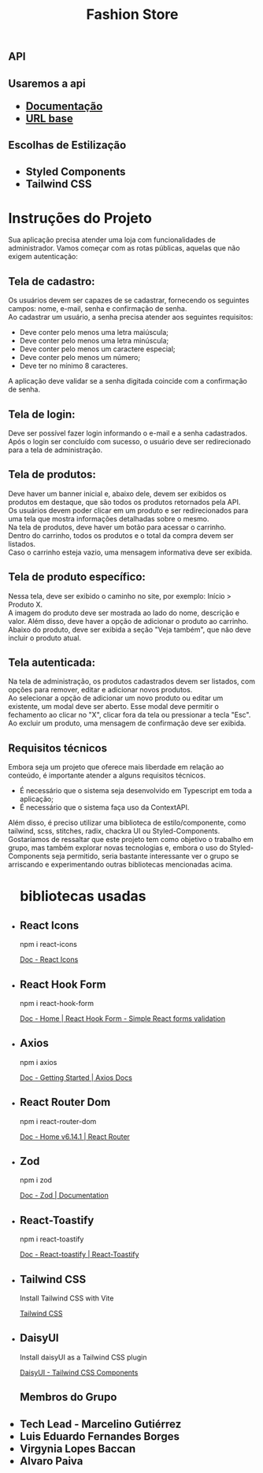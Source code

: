 <header>
  <h1 align="center">Fashion Store</h1>
</header>
<div>
   <div>
     <h2>API<h2/>
     <p>Usaremos a api</p>
     <ul>
       <li>
         <a href="https://github.com/Kenzie-Academy-Brasil-Developers/fashion-store-api" target="_blank">Documentação</a>
       </li>
       <li>
         <a href="https://fashion-store-api.onrender.com/" target="_blank">URL base</a>
       </li>
     </ul>
   </div>
  <div>
    <h2>Escolhas de Estilização<h2/>
      <ul>
        <li>
          Styled Components 
        </li>
        <li>
          Tailwind CSS
        </li>
      <ul/>
  </div>
  <div>
    <h1>Instruções do Projeto</h1>

<p>Sua aplicação precisa atender uma loja com funcionalidades de administrador. Vamos começar com as rotas públicas, aquelas que não exigem autenticação:</p>

<h2>Tela de cadastro:</h2>
<p>Os usuários devem ser capazes de se cadastrar, fornecendo os seguintes campos: nome, e-mail, senha e confirmação de senha.<br>
Ao cadastrar um usuário, a senha precisa atender aos seguintes requisitos:</p>
<ul>
  <li>Deve conter pelo menos uma letra maiúscula;</li>
  <li>Deve conter pelo menos uma letra minúscula;</li>
  <li>Deve conter pelo menos um caractere especial;</li>
  <li>Deve conter pelo menos um número;</li>
  <li>Deve ter no mínimo 8 caracteres.</li>
</ul>
<p>A aplicação deve validar se a senha digitada coincide com a confirmação de senha.</p>

<h2>Tela de login:</h2>
<p>Deve ser possível fazer login informando o e-mail e a senha cadastrados.<br>
Após o login ser concluído com sucesso, o usuário deve ser redirecionado para a tela de administração.</p>

<h2>Tela de produtos:</h2>
<p>Deve haver um banner inicial e, abaixo dele, devem ser exibidos os produtos em destaque, que são todos os produtos retornados pela API.<br>
Os usuários devem poder clicar em um produto e ser redirecionados para uma tela que mostra informações detalhadas sobre o mesmo.<br>
Na tela de produtos, deve haver um botão para acessar o carrinho.<br>
Dentro do carrinho, todos os produtos e o total da compra devem ser listados.<br>
Caso o carrinho esteja vazio, uma mensagem informativa deve ser exibida.</p>

<h2>Tela de produto específico:</h2>
<p>Nessa tela, deve ser exibido o caminho no site, por exemplo: Início > Produto X.<br>
A imagem do produto deve ser mostrada ao lado do nome, descrição e valor. Além disso, deve haver a opção de adicionar o produto ao carrinho.<br>
Abaixo do produto, deve ser exibida a seção "Veja também", que não deve incluir o produto atual.</p>

<h2>Tela autenticada:</h2>
<p>Na tela de administração, os produtos cadastrados devem ser listados, com opções para remover, editar e adicionar novos produtos.<br>
Ao selecionar a opção de adicionar um novo produto ou editar um existente, um modal deve ser aberto. Esse modal deve permitir o fechamento ao clicar no "X", clicar fora da tela ou pressionar a tecla "Esc".<br>
Ao excluir um produto, uma mensagem de confirmação deve ser exibida.</p>

<h2>Requisitos técnicos</h2>
<p>Embora seja um projeto que oferece mais liberdade em relação ao conteúdo, é importante atender a alguns requisitos técnicos.</p>
<ul>
  <li>É necessário que o sistema seja desenvolvido em Typescript em toda a aplicação;</li>
  <li>É necessário que o sistema faça uso da ContextAPI.</li>
</ul>
<p>Além disso, é preciso utilizar uma biblioteca de estilo/componente, como tailwind, scss, stitches, radix, chackra UI ou Styled-Components.<br>
Gostaríamos de ressaltar que este projeto tem como objetivo o trabalho em grupo, mas também explorar novas tecnologias e, embora o uso do Styled-Components seja permitido, seria bastante interessante ver o grupo se arriscando e experimentando outras bibliotecas mencionadas acima.</p>
  </div>
  <ul>
    <h1>bibliotecas usadas</h1>
    <li>
      <h2>React Icons</h2>
      <p>npm i react-icons</p>
      <a href="https://react-icons.github.io" target="_blank">Doc - React Icons</a>
    </li>
    <li>
      <h2>React Hook Form</h2>
      <p>npm i react-hook-form</p>
      <a href="https://react-hook-form.com" target="_blank">Doc - Home | React Hook Form - Simple React forms validation</a>
    </li>
    <li>
      <h2>Axios</h2>
      <p>npm i axios</p>
      <a href="https://axios-http.com" target="_blank">Doc - Getting Started | Axios Docs</a>
    </li>
    <li>
      <h2>React Router Dom</h2>
      <p>npm i react-router-dom</p>
      <a href="https://reactrouter.com" target="_blank">Doc - Home v6.14.1 | React Router</a>
    </li>
    <li>
      <h2>Zod</h2>
      <p>npm i zod</p>
      <a href="https://github.com/colinhacks/zod" target="_blank">Doc - Zod | Documentation</a>
    </li>
    <li>
      <h2>React-Toastify</h2>
      <p>npm i react-toastify</p>
      <a href="https://fkhadra.github.io/react-toastify" target="_blank">Doc - React-toastify | React-Toastify</a>
    </li>
    <li>
      <h2>Tailwind CSS</h2>
      <p>Install Tailwind CSS with Vite</p>
      <a href="https://tailwindcss.com" target="_blank">Tailwind CSS</a>
    </li>
    <li>
      <h2>DaisyUI</h2>
      <p>Install daisyUI as a Tailwind CSS plugin</p>
      <a href="https://daisyui.com" target="_blank">DaisyUI - Tailwind CSS Components</a>
    </li>
  </ul>
  <div>
    <ul>
      <h2>Membros do Grupo<h2/>
      <li>
      Tech Lead - Marcelino Gutiérrez
      </li>
      <li>
      Luis Eduardo Fernandes Borges
      </li>
      <li>
     Virgynia Lopes Baccan
      </li>
      <li>
        Alvaro Paiva
      </li>
    </ul>
  </div>
</div>
